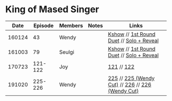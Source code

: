 # King of Mased Singer

| Date   | Episode | Members | Notes | Links                                                                                                                                                                                                                                                |
|--------|---------|---------|-------|------------------------------------------------------------------------------------------------------------------------------------------------------------------------------------------------------------------------------------------------------|
| 160124 | 43      | Wendy   |       | [Kshow](http://kshow123.net/show/king-of-mask-singer/episode-43.html) // [1st Round Duet](https://youtu.be/cKrs6tyiRr0) // [Solo + Reveal](https://youtu.be/jNRU5NPNAhw)                                                                             |
| 161003 | 79      | Seulgi  |       | [Kshow](http://kshow123.net/show/king-of-mask-singer/episode-79.html) // [1st Round Duet](https://www.youtube.com/watch?v=TXuXqaANAWY) // [Solo + Reveal](https://www.youtube.com/watch?v=wGNo3UeNI7c)                                               |
| 170723 | 121-122 | Joy     |       | [121][170723_121] // [122][170723_122]                                                                                                                                                                                                               |
| 191020 | 225-226 | Wendy   |       | [225](http://kshow123.net/show/king-of-mask-singer/episode-225.html) // [225 \(Wendy Cut\)](https://vimeo.com/373700002) // [226](http://kshow123.net/show/king-of-mask-singer/episode-226.html) // [226 \(Wendy Cut\)](https://vimeo.com/373700104) |

&#x200b;

[170723_121]:https://telemaxus.keybase.pub/rv/variety-shows/King%20of%20Masked%20Singer/King.of.Mask.Singer.E121.mp4
[170723_122]:https://telemaxus.keybase.pub/rv/variety-shows/King%20of%20Masked%20Singer/King.of.Mask.Singer.E122.mp4